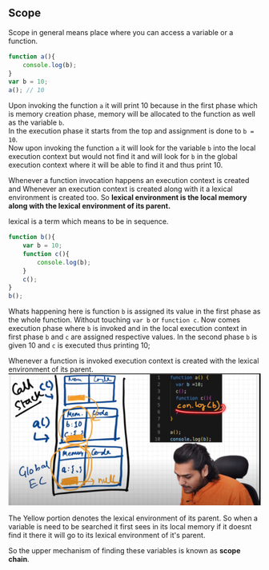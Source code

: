 ## Scope 

Scope in general means place where you can access a variable or a function. 
```js
function a(){
    console.log(b);
}
var b = 10; 
a(); // 10
```
Upon invoking the function ``a`` it will print 10 because in the first phase which is memory creation phase, memory will be allocated to the function as well as the variable ``b``.    
In the execution phase it starts from the top and assignment is done to ``b = 10``.  
Now upon invoking the function ``a`` it will look for the variable ``b`` into the local execution context but would not find it and will look for ``b`` in the global execution context where it will be able to find it and thus print 10. 

Whenever a function invocation happens an execution context is created and
Whenever an execution context is created along with it a lexical environment is created too. So 
**lexical environment is the local memory along with the lexical environment of its parent.**

lexical is a term which means to be in sequence. 

```js
function b(){                         
    var b = 10;
    function c(){
        console.log(b);
    }
    c();
}
b();
```
Whats happening here is function ``b`` is assigned its value in the first phase as the whole function. 
Without touching ``var b`` or ``function c``. Now comes execution phase where ``b`` is invoked and in the local execution context in first phase ``b`` and ``c`` are assigned respective values. In the second phase ``b`` is given 10 and ``c`` is executed thus printing 10; 

Whenever a function is invoked execution context is created with the lexical environment of its parent. 
![](../images/cor-js-01.png)

The Yellow portion denotes the lexical environment of its parent. So when a variable is need to be searched it first sees in its local memory if it doesnt find it there it will go to its lexical environment of it's parent. 

So the upper mechanism of finding these variables is known as **scope chain**. 